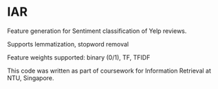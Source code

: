 IAR
===

Feature generation for Sentiment classification of Yelp reviews. 

Supports lemmatization, stopword removal

Feature weights supported: binary (0/1), TF, TFIDF

This code was written as part of coursework for Information Retrieval at NTU, Singapore.
